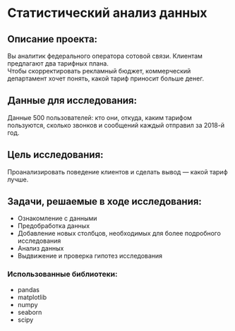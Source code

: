 # Статистический анализ данных
## Описание проекта:
Вы аналитик федерального оператора сотовой связи. Клиентам предлагают два тарифных плана.  
Чтобы скорректировать рекламный бюджет, коммерческий департамент хочет понять, какой тариф приносит больше денег.
## Данные для исследования:
Данные 500 пользователей: кто они, откуда, каким тарифом пользуются, сколько звонков и сообщений каждый отправил за 2018-й год.

## Цель исследования:  
Проанализировать поведение клиентов и сделать вывод — какой тариф лучше.

## Задачи, решаемые в ходе исследования:
- Ознакомление с данными
- Предобработка данных
- Добавление новых столбцов, необходимых для более подробного исследования
- Анализ данных
- Выдвижение и проверка гипотез исследования

### Использованные библиотеки:
- pandas
- matplotlib
- numpy
- seaborn
- scipy

